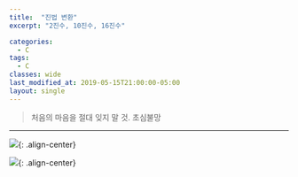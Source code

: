 ```yaml
---
title:  "진법 변환"
excerpt: "2진수, 10진수, 16진수"

categories:
  - C
tags:
  - C
classes: wide
last_modified_at: 2019-05-15T21:00:00-05:00
layout: single
---
```


> 처음의 마음을 절대 잊지 말 것. 초심불망

***

![](https://keepinmindsh.github.io/lines/assets/img/C001-1.jpeg){: .align-center} 


![](https://keepinmindsh.github.io/lines/assets/img/C001-2.jpeg){: .align-center} 